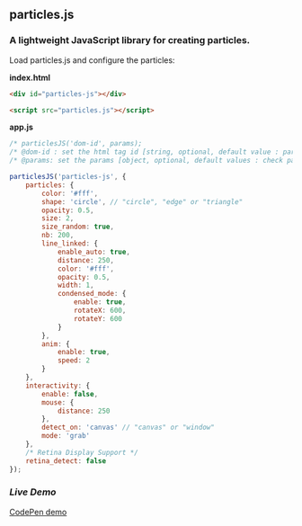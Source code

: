 ## particles.js

### A lightweight JavaScript library for creating particles.

Load particles.js and configure the particles:

**index.html**
```html
<div id="particles-js"></div>

<script src="particles.js"></script>
```

**app.js**
```javascript
/* particlesJS('dom-id', params);
/* @dom-id : set the html tag id [string, optional, default value : particles-js]
/* @params: set the params [object, optional, default values : check particles.js] */

particlesJS('particles-js', {
	particles: {
	    color: '#fff',
	    shape: 'circle', // "circle", "edge" or "triangle"
		opacity: 0.5,
		size: 2,
		size_random: true,
		nb: 200,
		line_linked: {
			enable_auto: true,
			distance: 250,
			color: '#fff',
			opacity: 0.5,
			width: 1,
			condensed_mode: {
				enable: true,
				rotateX: 600,
				rotateY: 600
			}
		},
		anim: {
			enable: true,
			speed: 2
		}
	},
	interactivity: {
		enable: false,
		mouse: {
			distance: 250
		},
		detect_on: 'canvas' // "canvas" or "window"
		mode: 'grab'
	},
	/* Retina Display Support */
	retina_detect: false
});
```

### ***Live Demo***
<a href="http://codepen.io/VincentGarreau/pen/pnlso" target="_blank">CodePen demo</a>
